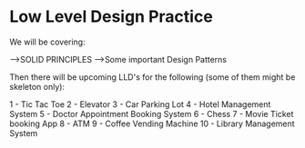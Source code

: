 # Low Level Design Practice


We will be covering:

-->SOLID PRINCIPLES
-->Some important Design Patterns

Then there will be upcoming LLD's for the following (some of them might be skeleton only):

1 - Tic Tac Toe
2 - Elevator
3 - Car Parking Lot
4 - Hotel Management System
5 - Doctor Appointment Booking System
6 - Chess
7 - Movie Ticket booking App
8 - ATM
9 - Coffee Vending Machine
10 - Library Management System

